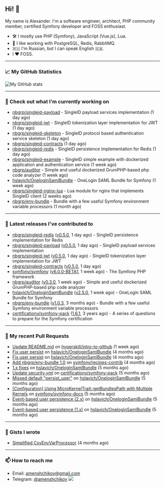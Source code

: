 ## Hi! 👋

My name is Alexander. I'm a software engineer, architect, PHP community member, certified Symfony developer and FOSS enthusiast.

* 🛠 I mostly use PHP (Symfony), JavaScript (Vue.js), Lua.
* 🧰 I like working with PostgreSQL, Redis, RabbitMQ.
* 🇷🇺 I'm Russian, but I can speak English 🇬🇧.
* I ♥ FOSS.

---

### 📈 My GitHub Statistics

![My GitHub stats](https://github-readme-stats.vercel.app/api?username=a-menshchikov&theme=calm&hide_title=true&show_icons=true)

[comment]: &lt;> (![Top Langs]&#40;https://github-readme-stats.vercel.app/api/top-langs/?username=a-menshchikov&theme=calm&hide_title=true&layout=compact&count_private=true&include_all_commits=true&langs_count=6&#41;)

---

### 👷 Check out what I'm currently working on

- [nbgrp/singleid-payload](https://github.com/nbgrp/singleid-payload) - SingleID payload services implementation (1 day ago)
- [nbgrp/singleid-jwt](https://github.com/nbgrp/singleid-jwt) - SingleID tokenization layer implementation for JWT (1 day ago)
- [nbgrp/singleid-skeleton](https://github.com/nbgrp/singleid-skeleton) - SingleID protocol based authentication service skeleton (1 day ago)
- [nbgrp/singleid-contracts](https://github.com/nbgrp/singleid-contracts) (1 day ago)
- [nbgrp/singleid-redis](https://github.com/nbgrp/singleid-redis) - SingleID persistence implementation for Redis (1 day ago)
- [nbgrp/singleid-example](https://github.com/nbgrp/singleid-example) - SingleID simple example with dockerized application and authentication service (1 week ago)
- [nbgrp/auditor](https://github.com/nbgrp/auditor) - Simple and useful dockerized GrumPHP-based php code analyzer (1 week ago)
- [hslavich/OneloginSamlBundle](https://github.com/hslavich/OneloginSamlBundle) - OneLogin SAML Bundle for Symfony (1 week ago)
- [nbgrp/singleid-nginx-lua](https://github.com/nbgrp/singleid-nginx-lua) - Lua module for nginx that implements SingleID client (2 weeks ago)
- [nbgrp/env-bundle](https://github.com/nbgrp/env-bundle) - Bundle with a few useful Symfony environment variable processors (1 month ago)

---

### 🔭 Latest releases I've contributed to

- [nbgrp/singleid-redis](https://github.com/nbgrp/singleid-redis) ([v0.5.0](https://github.com/nbgrp/singleid-redis/releases/tag/v0.5.0), 1 day ago) - SingleID persistence implementation for Redis
- [nbgrp/singleid-payload](https://github.com/nbgrp/singleid-payload) ([v0.5.0](https://github.com/nbgrp/singleid-payload/releases/tag/v0.5.0), 1 day ago) - SingleID payload services implementation
- [nbgrp/singleid-jwt](https://github.com/nbgrp/singleid-jwt) ([v0.5.0](https://github.com/nbgrp/singleid-jwt/releases/tag/v0.5.0), 1 day ago) - SingleID tokenization layer implementation for JWT
- [nbgrp/singleid-contracts](https://github.com/nbgrp/singleid-contracts) ([v0.5.0](https://github.com/nbgrp/singleid-contracts/releases/tag/v0.5.0), 1 day ago)
- [symfony/symfony](https://github.com/symfony/symfony) ([v6.0.0-BETA1](https://github.com/symfony/symfony/releases/tag/v6.0.0-BETA1), 1 week ago) - The Symfony PHP framework
- [nbgrp/auditor](https://github.com/nbgrp/auditor) ([v0.3.0](https://github.com/nbgrp/auditor/releases/tag/v0.3.0), 1 week ago) - Simple and useful dockerized GrumPHP-based php code analyzer
- [hslavich/OneloginSamlBundle](https://github.com/hslavich/OneloginSamlBundle) ([v2.5.0](https://github.com/hslavich/OneloginSamlBundle/releases/tag/v2.5.0), 1 week ago) - OneLogin SAML Bundle for Symfony
- [nbgrp/env-bundle](https://github.com/nbgrp/env-bundle) ([v1.0.3](https://github.com/nbgrp/env-bundle/releases/tag/v1.0.3), 3 months ago) - Bundle with a few useful Symfony environment variable processors
- [certificationy/symfony-pack](https://github.com/certificationy/symfony-pack) ([1.6.1](https://github.com/certificationy/symfony-pack/releases/tag/1.6.1), 3 years ago) - A series of questions to prepare for the Symfony certification

---

### 🔨 My recent Pull Requests

- [Update README.md](https://github.com/hyperskill/intro-to-github/pull/1432) on [hyperskill/intro-to-github](https://github.com/hyperskill/intro-to-github) (1 week ago)
- [Fix user persist](https://github.com/hslavich/OneloginSamlBundle/pull/180) on [hslavich/OneloginSamlBundle](https://github.com/hslavich/OneloginSamlBundle) (4 months ago)
- [Fix user persist](https://github.com/hslavich/OneloginSamlBundle/pull/179) on [hslavich/OneloginSamlBundle](https://github.com/hslavich/OneloginSamlBundle) (4 months ago)
- [Add nbgrp/env-bundle 1.0](https://github.com/symfony/recipes-contrib/pull/1177) on [symfony/recipes-contrib](https://github.com/symfony/recipes-contrib) (4 months ago)
- [1.x fixes](https://github.com/hslavich/OneloginSamlBundle/pull/177) on [hslavich/OneloginSamlBundle](https://github.com/hslavich/OneloginSamlBundle) (5 months ago)
- [Update security.yml](https://github.com/certificationy/symfony-pack/pull/91) on [certificationy/symfony-pack](https://github.com/certificationy/symfony-pack) (5 months ago)
- [Missed default &#34;persist_user&#34;](https://github.com/hslavich/OneloginSamlBundle/pull/174) on [hslavich/OneloginSamlBundle](https://github.com/hslavich/OneloginSamlBundle) (5 months ago)
- [[Configuration] Using MicroKernelTrait::getBundlesPath with Multiple Kernels](https://github.com/symfony/symfony-docs/pull/15423) on [symfony/symfony-docs](https://github.com/symfony/symfony-docs) (5 months ago)
- [Event-based user persistence (2.x)](https://github.com/hslavich/OneloginSamlBundle/pull/172) on [hslavich/OneloginSamlBundle](https://github.com/hslavich/OneloginSamlBundle) (5 months ago)
- [Event-based user persistence (1.x)](https://github.com/hslavich/OneloginSamlBundle/pull/171) on [hslavich/OneloginSamlBundle](https://github.com/hslavich/OneloginSamlBundle) (5 months ago)

---

### 📓 Gists I wrote

- [Simplified CsvEnvVarProcessor](https://gist.github.com/08650c7b76154eb00c18d093e5087f0b) (4 months ago)

---

### 📫 How to reach me

- Email: [amenshchikov@gmail.com](mailto://amenshchikov@gmail.com)
- Telegram: [@amenshchikov](https://t.me/amenshchikov)
![](https://hit.yhype.me/github/profile?user_id=2580489)
